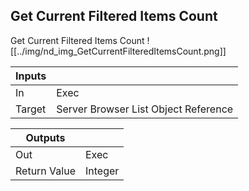 ## Get Current Filtered Items Count
Get Current Filtered Items Count
![[../img/nd_img_GetCurrentFilteredItemsCount.png]]

|Inputs||
|--|--|
| In | Exec |
| Target | Server Browser List Object Reference |

|Outputs||
|--|--|
| Out | Exec |
| Return Value | Integer |
